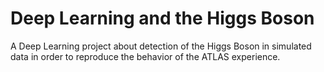 # Deep Learning and the Higgs Boson

A Deep Learning project about detection of the Higgs Boson in simulated data in order to reproduce the behavior of the ATLAS experience.
